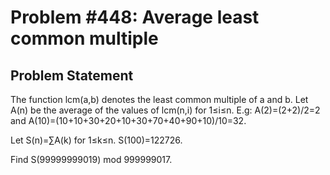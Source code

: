 # Problem #448: Average least common multiple 

## Problem Statement 


The function lcm(a,b) denotes the least common multiple of a and b.
Let A(n) be the average of the values of lcm(n,i) for 1≤i≤n.
E.g: A(2)=(2+2)/2=2 and A(10)=(10+10+30+20+10+30+70+40+90+10)/10=32. 

Let S(n)=∑A(k) for 1≤k≤n.
S(100)=122726.


Find S(99999999019) mod 999999017.

